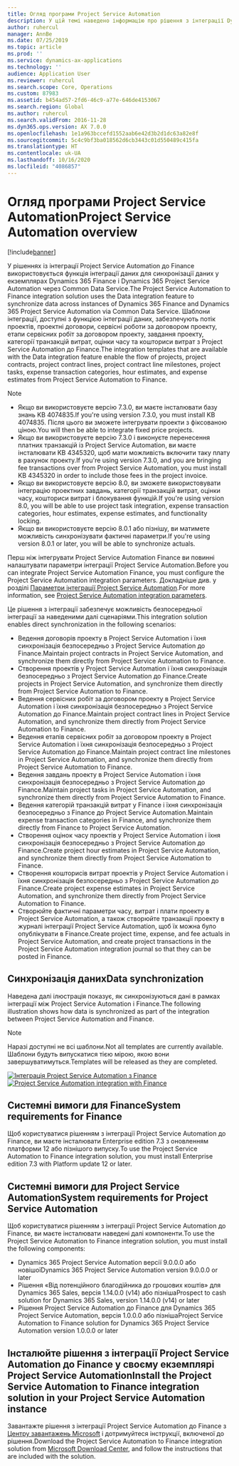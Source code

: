 ```yaml
---
title: Огляд програми Project Service Automation
description: У цій темі наведено інформацію про рішення з інтеграції Dynamics 365 Project Service Automation до Dynamics 365 Finance.
author: ruhercul
manager: AnnBe
ms.date: 07/25/2019
ms.topic: article
ms.prod: ''
ms.service: dynamics-ax-applications
ms.technology: ''
audience: Application User
ms.reviewer: ruhercul
ms.search.scope: Core, Operations
ms.custom: 87983
ms.assetid: b454ad57-2fd6-46c9-a77e-646de4153067
ms.search.region: Global
ms.author: ruhercul
ms.search.validFrom: 2016-11-28
ms.dyn365.ops.version: AX 7.0.0
ms.openlocfilehash: 1e1a963bccefd1552aab6e42d3b2d1dc63a82e8f
ms.sourcegitcommit: 5c4c9bf3ba018562d6cb3443c01d550489c415fa
ms.translationtype: HT
ms.contentlocale: uk-UA
ms.lasthandoff: 10/16/2020
ms.locfileid: "4086857"
---
```

# <a name="project-service-automation-overview"></a><span data-ttu-id="fda41-103">Огляд програми Project Service Automation</span><span class="sxs-lookup"><span data-stu-id="fda41-103">Project Service Automation overview</span></span>

[!include[banner](../includes/banner.md)]

<span data-ttu-id="fda41-104">У рішеннях із інтеграції Project Service Automation до Finance використовується функція інтеграції даних для синхронізації даних у екземплярах Dynamics 365 Finance і Dynamics 365 Project Service Automation через Common Data Service.</span><span class="sxs-lookup"><span data-stu-id="fda41-104">The Project Service Automation to Finance integration solution uses the Data integration feature to synchronize data across instances of Dynamics 365 Finance and Dynamics 365 Project Service Automation via Common Data Service.</span></span> <span data-ttu-id="fda41-105">Шаблони інтеграції, доступні з функцією інтеграції даних, забезпечують потік проектів, проектні договори, сервісні роботи за договором проекту, етапи сервісних робіт за договором проекту, завдання проекту, категорії транзакцій витрат, оцінки часу та кошториси витрат з Project Service Automation до Finance.</span><span class="sxs-lookup"><span data-stu-id="fda41-105">The integration templates that are available with the Data integration feature enable the flow of projects, project contracts, project contract lines, project contract line milestones, project tasks, expense transaction categories, hour estimates, and expense estimates from Project Service Automation to Finance.</span></span>

> [!NOTE]
> - <span data-ttu-id="fda41-106">Якщо ви використовуєте версію 7.3.0, ви маєте інсталювати базу знань KB 4074835.</span><span class="sxs-lookup"><span data-stu-id="fda41-106">If you're using version 7.3.0, you must install KB 4074835.</span></span> <span data-ttu-id="fda41-107">Після цього ви зможете інтегрувати проекти з фіксованою ціною.</span><span class="sxs-lookup"><span data-stu-id="fda41-107">You will then be able to integrate fixed price projects.</span></span>
> - <span data-ttu-id="fda41-108">Якщо ви використовуєте версію 7.3.0 і виконуєте перенесення платних транзакцій із Project Service Automation, ви маєте інсталювати KB 4345320, щоб мати можливість включити таку плату в рахунок проекту.</span><span class="sxs-lookup"><span data-stu-id="fda41-108">If you're using version 7.3.0, and you are bringing fee transactions over from Project Service Automation, you must install KB 4345320 in order to include those fees in the project invoice.</span></span>
> - <span data-ttu-id="fda41-109">Якщо ви використовуєте версію 8.0, ви зможете використовувати інтеграцію проектних завдань, категорії транзакцій витрат, оцінки часу, кошториси витрат і блокування функцій.</span><span class="sxs-lookup"><span data-stu-id="fda41-109">If you're using version 8.0, you will be able to use project task integration, expense transaction categories, hour estimates, expense estimates, and functionality locking.</span></span>
> - <span data-ttu-id="fda41-110">Якщо ви використовуєте версію 8.0.1 або пізнішу, ви матимете можливість синхронізувати фактичні параметри.</span><span class="sxs-lookup"><span data-stu-id="fda41-110">If you're using version 8.0.1 or later, you will be able to synchronize actuals.</span></span>

<span data-ttu-id="fda41-111">Перш ніж інтегрувати Project Service Automation Finance ви повинні налаштувати параметри інтеграції Project Service Automation.</span><span class="sxs-lookup"><span data-stu-id="fda41-111">Before you can integrate Project Service Automation Finance, you must configure the Project Service Automation integration parameters.</span></span> <span data-ttu-id="fda41-112">Докладніше див. у розділі [Параметри інтеграції Project Service Automation](PSA-parameters.md).</span><span class="sxs-lookup"><span data-stu-id="fda41-112">For more information, see [Project Service Automation integration parameters](PSA-parameters.md).</span></span>

<span data-ttu-id="fda41-113">Це рішення з інтеграції забезпечує можливість безпосередньої інтеграції за наведеними далі сценаріями.</span><span class="sxs-lookup"><span data-stu-id="fda41-113">This integration solution enables direct synchronization in the following scenarios:</span></span>

- <span data-ttu-id="fda41-114">Ведення договорів проекту в Project Service Automation і їхня синхронізація безпосередньо з Project Service Automation до Finance.</span><span class="sxs-lookup"><span data-stu-id="fda41-114">Maintain project contracts in Project Service Automation, and synchronize them directly from Project Service Automation to Finance.</span></span>
- <span data-ttu-id="fda41-115">Створення проектів у Project Service Automation і їхня синхронізація безпосередньо з Project Service Automation до Finance.</span><span class="sxs-lookup"><span data-stu-id="fda41-115">Create projects in Project Service Automation, and synchronize them directly from Project Service Automation to Finance.</span></span>
- <span data-ttu-id="fda41-116">Ведення сервісних робіт за договором проекту в Project Service Automation і їхня синхронізація безпосередньо з Project Service Automation до Finance.</span><span class="sxs-lookup"><span data-stu-id="fda41-116">Maintain project contract lines in Project Service Automation, and synchronize them directly from Project Service Automation to Finance.</span></span>
- <span data-ttu-id="fda41-117">Ведення етапів сервісних робіт за договором проекту в Project Service Automation і їхня синхронізація безпосередньо з Project Service Automation до Finance.</span><span class="sxs-lookup"><span data-stu-id="fda41-117">Maintain project contract line milestones in Project Service Automation, and synchronize them directly from Project Service Automation to Finance.</span></span>
- <span data-ttu-id="fda41-118">Ведення завдань проекту в Project Service Automation і їхня синхронізація безпосередньо з Project Service Automation до Finance.</span><span class="sxs-lookup"><span data-stu-id="fda41-118">Maintain project tasks in Project Service Automation, and synchronize them directly from Project Service Automation to Finance.</span></span>
- <span data-ttu-id="fda41-119">Ведення категорій транзакцій витрат у Finance і їхня синхронізація безпосередньо з Finance до Project Service Automation.</span><span class="sxs-lookup"><span data-stu-id="fda41-119">Maintain expense transaction categories in Finance, and synchronize them directly from Finance to Project Service Automation.</span></span>
- <span data-ttu-id="fda41-120">Створення оцінок часу проектів у Project Service Automation і їхня синхронізація безпосередньо з Project Service Automation до Finance.</span><span class="sxs-lookup"><span data-stu-id="fda41-120">Create project hour estimates in Project Service Automation, and synchronize them directly from Project Service Automation to Finance.</span></span>
- <span data-ttu-id="fda41-121">Створення кошторисів витрат проектів у Project Service Automation і їхня синхронізація безпосередньо з Project Service Automation до Finance.</span><span class="sxs-lookup"><span data-stu-id="fda41-121">Create project expense estimates in Project Service Automation, and synchronize them directly from Project Service Automation to Finance.</span></span>
- <span data-ttu-id="fda41-122">Створюйте фактичні параметри часу, витрат і плати проекту в Project Service Automation, а також створюйте транзакції проекту в журналі інтеграції Project Service Automation, щоб їх можна було опублікувати в Finance.</span><span class="sxs-lookup"><span data-stu-id="fda41-122">Create project time, expense, and fee actuals in Project Service Automation, and create project transactions in the Project Service Automation integration journal so that they can be posted in Finance.</span></span>

## <a name="data-synchronization"></a><span data-ttu-id="fda41-123">Синхронізація даних</span><span class="sxs-lookup"><span data-stu-id="fda41-123">Data synchronization</span></span>

<span data-ttu-id="fda41-124">Наведена далі ілюстрація показує, як синхронізуються дані в рамках інтеграції між Project Service Automation і Finance.</span><span class="sxs-lookup"><span data-stu-id="fda41-124">The following illustration shows how data is synchronized as part of the integration between Project Service Automation and Finance.</span></span>

> [!NOTE]
> <span data-ttu-id="fda41-125">Наразі доступні не всі шаблони.</span><span class="sxs-lookup"><span data-stu-id="fda41-125">Not all templates are currently available.</span></span> <span data-ttu-id="fda41-126">Шаблони будуть випускатися тією мірою, якою вони завершуватимуться.</span><span class="sxs-lookup"><span data-stu-id="fda41-126">Templates will be released as they are completed.</span></span>

<span data-ttu-id="fda41-127">[![Інтеграція Project Service Automation з Finance](./media/PSA-integration.png)](./media/PSA-integration.png)</span><span class="sxs-lookup"><span data-stu-id="fda41-127">[![Project Service Automation integration with Finance](./media/PSA-integration.png)](./media/PSA-integration.png)</span></span>

## <a name="system-requirements-for-finance"></a><span data-ttu-id="fda41-128">Системні вимоги для Finance</span><span class="sxs-lookup"><span data-stu-id="fda41-128">System requirements for Finance</span></span>

<span data-ttu-id="fda41-129">Щоб користуватися рішенням з інтеграції Project Service Automation до Finance, ви маєте інсталювати Enterprise edition 7.3 з оновленням платформи 12 або пізнішого випуску.</span><span class="sxs-lookup"><span data-stu-id="fda41-129">To use the Project Service Automation to Finance integration solution, you must install Enterprise edition 7.3 with Platform update 12 or later.</span></span>

## <a name="system-requirements-for-project-service-automation"></a><span data-ttu-id="fda41-130">Системні вимоги для Project Service Automation</span><span class="sxs-lookup"><span data-stu-id="fda41-130">System requirements for Project Service Automation</span></span>

<span data-ttu-id="fda41-131">Щоб користуватися рішенням з інтеграції Project Service Automation до Finance, ви маєте інсталювати наведені далі компоненти.</span><span class="sxs-lookup"><span data-stu-id="fda41-131">To use the Project Service Automation to Finance integration solution, you must install the following components:</span></span>

- <span data-ttu-id="fda41-132">Dynamics 365 Project Service Automation версії 9.0.0.0 або новішої</span><span class="sxs-lookup"><span data-stu-id="fda41-132">Dynamics 365 Project Service Automation version 9.0.0.0 or later</span></span>
- <span data-ttu-id="fda41-133">Рішення «Від потенційного благодійника до грошових коштів» для Dynamics 365 Sales, версія 1.14.0.0 (v14) або пізніша</span><span class="sxs-lookup"><span data-stu-id="fda41-133">Prospect to cash solution for Dynamics 365 Sales, version 1.14.0.0 (v14) or later</span></span>
- <span data-ttu-id="fda41-134">Рішення Project Service Automation до Finance для Dynamics 365 Project Service Automation, версія 1.0.0.0 або пізніша</span><span class="sxs-lookup"><span data-stu-id="fda41-134">Project Service Automation to Finance solution for Dynamics 365 Project Service Automation version 1.0.0.0 or later</span></span>

## <a name="install-the-project-service-automation-to-finance-integration-solution-in-your-project-service-automation-instance"></a><span data-ttu-id="fda41-135">Інсталюйте рішення з інтеграції Project Service Automation до Finance у своєму екземплярі Project Service Automation</span><span class="sxs-lookup"><span data-stu-id="fda41-135">Install the Project Service Automation to Finance integration solution in your Project Service Automation instance</span></span>

<span data-ttu-id="fda41-136">Завантажте рішення з інтеграції Project Service Automation до Finance з [Центру завантажень Microsoft](https://www.microsoft.com/download/details.aspx?id=57016) і дотримуйтеся інструкції, включеної до рішення.</span><span class="sxs-lookup"><span data-stu-id="fda41-136">Download the Project Service Automation to Finance integration solution from [Microsoft Download Center](https://www.microsoft.com/download/details.aspx?id=57016), and follow the instructions that are included with the solution.</span></span>
